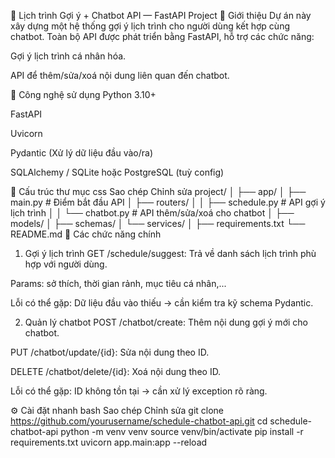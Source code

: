 📅 Lịch trình Gợi ý + Chatbot API — FastAPI Project
👋 Giới thiệu
Dự án này xây dựng một hệ thống gợi ý lịch trình cho người dùng kết hợp cùng chatbot. Toàn bộ API được phát triển bằng FastAPI, hỗ trợ các chức năng:

Gợi ý lịch trình cá nhân hóa.

API để thêm/sửa/xoá nội dung liên quan đến chatbot.

🚀 Công nghệ sử dụng
Python 3.10+

FastAPI

Uvicorn

Pydantic (Xử lý dữ liệu đầu vào/ra)

SQLAlchemy / SQLite hoặc PostgreSQL (tuỳ config)

📂 Cấu trúc thư mục
css
Sao chép
Chỉnh sửa
project/
│
├── app/
│   ├── main.py               # Điểm bắt đầu API
│   ├── routers/
│   │   ├── schedule.py       # API gợi ý lịch trình
│   │   └── chatbot.py        # API thêm/sửa/xoá cho chatbot
│   ├── models/
│   ├── schemas/
│   └── services/
│
├── requirements.txt
└── README.md
📌 Các chức năng chính
1. Gợi ý lịch trình
GET /schedule/suggest: Trả về danh sách lịch trình phù hợp với người dùng.

Params: sở thích, thời gian rảnh, mục tiêu cá nhân,...

Lỗi có thể gặp: Dữ liệu đầu vào thiếu → cần kiểm tra kỹ schema Pydantic.

2. Quản lý chatbot
POST /chatbot/create: Thêm nội dung gợi ý mới cho chatbot.

PUT /chatbot/update/{id}: Sửa nội dung theo ID.

DELETE /chatbot/delete/{id}: Xoá nội dung theo ID.

Lỗi có thể gặp: ID không tồn tại → cần xử lý exception rõ ràng.

⚙️ Cài đặt nhanh
bash
Sao chép
Chỉnh sửa
git clone https://github.com/yourusername/schedule-chatbot-api.git
cd schedule-chatbot-api
python -m venv venv
source venv/bin/activate
pip install -r requirements.txt
uvicorn app.main:app --reload